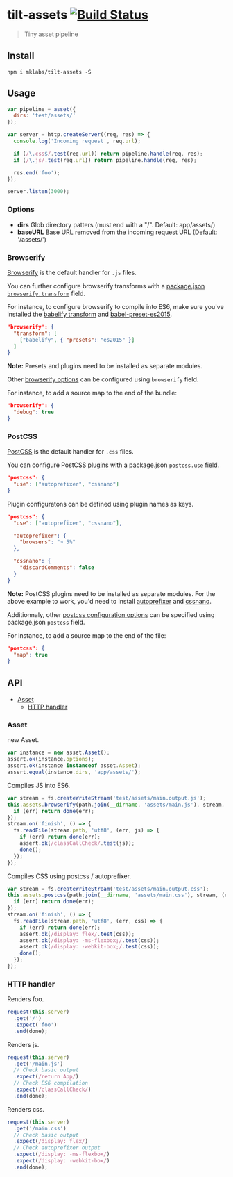 # tilt-assets [![Build Status](https://secure.travis-ci.org/mklabs/tilt-assets.png)](http://travis-ci.org/mklabs/tilt-assets)

> Tiny asset pipeline


## Install

    npm i mklabs/tilt-assets -S

## Usage

```js
var pipeline = asset({
  dirs: 'test/assets/'
});

var server = http.createServer((req, res) => {
  console.log('Incoming request', req.url);

  if (/\.css$/.test(req.url)) return pipeline.handle(req, res);
  if (/\.js/.test(req.url)) return pipeline.handle(req, res);

  res.end('foo');
});

server.listen(3000);
```

### Options

- **dirs** Glob directory patters (must end with a "/". Default: app/assets/)
- **baseURL** Base URL removed from the incoming request URL (Default: '/assets/')

### Browserify

[Browserify](https://github.com/substack/node-browserify#browserify) is the default handler for `.js` files.

You can further configure browserify transforms with a [package.json
`browserify.transform`](https://github.com/substack/browserify-handbook#browserifytransform-field)
field.

For instance, to configure browserify to compile into ES6, make sure you've
installed the [babelify transform](https://github.com/babel/babelify) and
[babel-preset-es2015](https://www.npmjs.com/package/babel-preset-es2015).

```json
"browserify": {
  "transform": [
    ["babelify", { "presets": "es2015" }]
  ]
}
```

**Note:** Presets and plugins need to be installed as separate modules.

Other [browserify
options](https://github.com/substack/node-browserify#browserifyfiles--opts) can
be configured using `browserify` field.

For instance, to add a source map to the end of the bundle:

```json
"browserify": {
  "debug": true
}
```

### PostCSS

[PostCSS](https://github.com/postcss/postcss) is the default handler for `.css` files.

You can configure PostCSS [plugins](https://github.com/postcss/postcss#plugins)
with a package.json `postcss.use` field.

```json
"postcss": {
  "use": ["autoprefixer", "cssnano"]
}
```

Plugin configuratons can be defined using plugin names as keys.

```json
"postcss": {
  "use": ["autoprefixer", "cssnano"],

  "autoprefixer": {
    "browsers": "> 5%"
  },

  "cssnano": {
    "discardComments": false
  }
}
```

**Note:** PostCSS plugins need to be installed as separate modules. For the
above example to work, you'd need to install
[autoprefixer](https://github.com/postcss/autoprefixer) and
[cssnano](https://github.com/ben-eb/cssnano).

Additionnaly, other [postcss configuration
options](https://github.com/postcss/postcss/blob/master/docs/api.md#processorprocesscss-opts)
can be specified using package.json `postcss` field.

For instance, to add a source map to the end of the file:

```json
"postcss": {
  "map": true
}
```

## API
- [Asset](#asset)
  - [HTTP handler](#asset-http-handler)

<a name="asset"></a>
### Asset
new Asset.

```js
var instance = new asset.Asset();
assert.ok(instance.options);
assert.ok(instance instanceof asset.Asset);
assert.equal(instance.dirs, 'app/assets/');
```

Compiles JS into ES6.

```js
var stream = fs.createWriteStream('test/assets/main.output.js');
this.assets.browserify(path.join(__dirname, 'assets/main.js'), stream, (err) => {
  if (err) return done(err);
});
stream.on('finish', () => {
  fs.readFile(stream.path, 'utf8', (err, js) => {
    if (err) return done(err);
    assert.ok(/classCallCheck/.test(js));
    done();
  });
});
```

Compiles CSS using postcss / autoprefixer.

```js
var stream = fs.createWriteStream('test/assets/main.output.css');
this.assets.postcss(path.join(__dirname, 'assets/main.css'), stream, (err) => {
  if (err) return done(err);
});
stream.on('finish', () => {
  fs.readFile(stream.path, 'utf8', (err, css) => {
    if (err) return done(err);
    assert.ok(/display: flex/.test(css));
    assert.ok(/display: -ms-flexbox;/.test(css));
    assert.ok(/display: -webkit-box;/.test(css));
    done();
  });
});
```

<a name="asset-http-handler"></a>
### HTTP handler
Renders foo.

```js
request(this.server)
  .get('/')
  .expect('foo')
  .end(done);
```

Renders js.

```js
request(this.server)
  .get('/main.js')
  // Check basic output
  .expect(/return App/)
  // Check ES6 compilation
  .expect(/classCallCheck/)
  .end(done);
```

Renders css.

```js
request(this.server)
  .get('/main.css')
  // Check basic output
  .expect(/display: flex/)
  // Check autoprefixer output
  .expect(/display: -ms-flexbox/)
  .expect(/display: -webkit-box/)
  .end(done);
```

